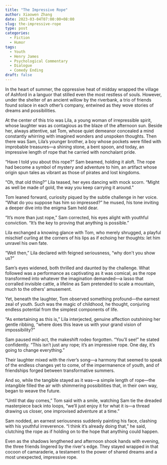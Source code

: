 ```yaml
---
title: "The Impressive Rope"
author: Xiaowen Zhang
date: 2023-03-04T07:00:00+08:00
slug: the-impressive-rope
type: post
categories:
  - Fiction
  - Humor
tags:
  - Youth
  - Henry James
  - Psychological Commentary
  - Dialogue
  - Comedy Ending
draft: false
---
```


In the heart of summer, the oppressive heat of midday wrapped the village of Ashford in a languor that stilled even the most restless of souls. However, under the shelter of an ancient willow by the riverbank, a trio of friends found solace in each other’s company, entwined as they wove stories of dreams and possibilities.

At the center of this trio was Lila, a young woman of irrepressible spirit, whose laughter was as contagious as the blaze of the afternoon sun. Beside her, always attentive, sat Tom, whose quiet demeanor concealed a mind constantly whirring with imagined wonders and unspoken thoughts. Then there was Sam, Lila’s younger brother, a boy whose pockets were filled with improbable treasures—a shining stone, a bent spoon, and today, an impressive length of rope that he carried with nonchalant pride.

“Have I told you about this rope?” Sam beamed, holding it aloft. The rope had become a symbol of mystery and adventure to him, an artifact whose origin spun tales as vibrant as those of pirates and lost kingdoms.

“Oh, that old thing?” Lila teased, her eyes dancing with mock scorn. “Might as well be made of gold, the way you keep carrying it around.”

Tom leaned forward, curiosity piqued by the subtle challenge in her voice. “What do you suppose has him so impressed?” he mused, his tone inviting a deeper dive into the enigma Sam held dear.

“It’s more than just rope,” Sam corrected, his eyes alight with youthful conviction. “It’s the key to proving that anything is possible.”

Lila exchanged a knowing glance with Tom, who merely shrugged, a playful mischief curling at the corners of his lips as if echoing her thoughts: let him unravel his own fate.

“Well then,” Lila declared with feigned seriousness, “why don't you show us?”

Sam’s eyes widened, both thrilled and daunted by the challenge. What followed was a performance as captivating as it was comical, as the rope transformed into whatever the imagination demanded—a lasso that corralled invisible cattle, a lifeline as Sam pretended to scale a mountain, much to the others' amusement.

Yet, beneath the laughter, Tom observed something profound—the earnest zeal of youth. Such was the magic of childhood, he thought, conjuring endless potential from the simplest components of life.

“As entertaining as this is,” Lila interjected, genuine affection outshining her gentle ribbing, “where does this leave us with your grand vision of impossibility?”

Sam paused mid-act, the makeshift rodeo forgotten. “You’ll see!” he stated confidently. “This isn’t just any rope; it’s an impressive rope. One day, it’s going to change everything.”

Their laughter mixed with the river’s song—a harmony that seemed to speak of the endless changes yet to come, of the impermanence of youth, and of friendships forged between transformative summers.

And so, while the tangible stayed as it was—a simple length of rope—the intangible filled the air with shimmering possibilities that, in their own way, began to weave the future. 

“Until that day comes,” Tom said with a smile, watching Sam tie the dreaded masterpiece back into loops, “we’ll just enjoy it for what it is—a thread drawing us closer, one improvised adventure at a time.”

Sam nodded, an earnest seriousness suddenly painting his face, clashing with his youthful irreverence. “I think it’s already doing that,” he said, clutching the rope as if holding on to the hope that anything could happen.

Even as the shadows lengthened and afternoon shook hands with evening, the three friends lingered by the river's edge. They stayed wrapped in that cocoon of camaraderie, a testament to the power of shared dreams and a most unexpected, impressive rope.